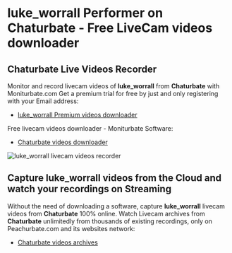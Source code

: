 # luke_worrall Performer on Chaturbate - Free LiveCam videos downloader

## Chaturbate Live Videos Recorder

Monitor and record livecam videos of **luke_worrall** from **Chaturbate** with Moniturbate.com
Get a premium trial for free by just and only registering with your Email address:
* [luke_worrall Premium videos downloader](https://moniturbate.com/request-demo-licence-key.html)

Free livecam videos downloader - Moniturbate Software:
* [Chaturbate videos downloader](https://moniturbate.com/moniturbate-download-software.html)

![luke_worrall livecam videos recorder](https://peachurnet.com/templates/moniturbate-software.png)


## Capture luke_worrall videos from the Cloud and watch your recordings on Streaming

Without the need of downloading a software, capture **luke_worrall** livecam videos from **Chaturbate** 100% online.
Watch Livecam archives from **Chaturbate** unlimitedly from thousands of existing recordings, only on Peachurbate.com and its websites network:
* [Chaturbate videos archives](https://peachurnet.com/)